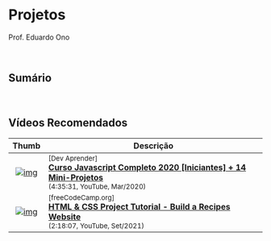 

# Projetos

Prof. Eduardo Ono

<br>

## Sumário

<br>

## Vídeos Recomendados

| Thumb | Descrição |
| :-: | --- |
| [![img](https://img.youtube.com/vi/i6Oi-YtXnAU/default.jpg)](https://www.youtube.com/watch?v=i6Oi-YtXnAU) | <sup>[Dev Aprender]</sup><br>[__Curso Javascript Completo 2020 [Iniciantes] + 14 Mini-Projetos__](https://www.youtube.com/watch?v=i6Oi-YtXnAU)<br><sub>(4:35:31, YouTube, Mar/2020)</sub>
| [![img](https://img.youtube.com/vi/-8LTPIJBGwQ/default.jpg)](https://www.youtube.com/watch?v=-8LTPIJBGwQ) | <sup>[freeCodeCamp.org]</sup><br>[__HTML & CSS Project Tutorial - Build a Recipes Website__](https://www.youtube.com/watch?v=-8LTPIJBGwQ)<br><sub>(2:18:07, YouTube, Set/2021)</sub>

<br>
